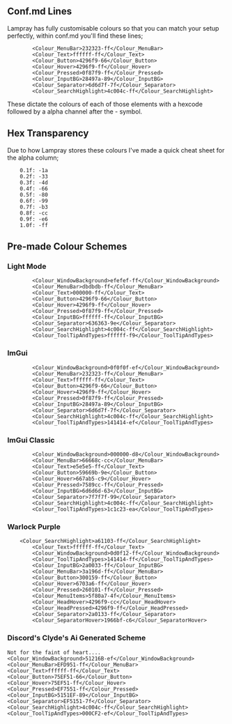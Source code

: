 ## Conf.md Lines
Lampray has fully customisable colours so that you can match your setup perfectly, within conf.md you'll find these lines;
```<Colour_WindowBackground>0f0f0f-ef</Colour_WindowBackground>
		<Colour_MenuBar>232323-ff</Colour_MenuBar>
		<Colour_Text>ffffff-ff</Colour_Text>
		<Colour_Button>4296f9-66</Colour_Button>
		<Colour_Hover>4296f9-ff</Colour_Hover>
		<Colour_Pressed>0f87f9-ff</Colour_Pressed>
		<Colour_InputBG>28497a-89</Colour_InputBG>
		<Colour_Separator>6d6d7f-7f</Colour_Separator>
		<Colour_SearchHighlight>4c004c-ff</Colour_SearchHighlight>
```
These dictate the colours of each of those elements with a hexcode followed by a alpha channel after the - symbol.  

## Hex Transparency
Due to how Lampray stores these colours I've made a quick cheat sheet for the alpha column;
```    0.0f: -00 # Fully Transparent
    0.1f: -1a
    0.2f: -33
    0.3f: -4d
    0.4f: -66
    0.5f: -80
    0.6f: -99
    0.7f: -b3
    0.8f: -cc
    0.9f: -e6
    1.0f: -ff
```



## Pre-made Colour Schemes

### Light Mode
```
		<Colour_WindowBackground>efefef-ff</Colour_WindowBackground>
		<Colour_MenuBar>dbdbdb-ff</Colour_MenuBar>
		<Colour_Text>000000-ff</Colour_Text>
		<Colour_Button>4296f9-66</Colour_Button>
		<Colour_Hover>4296f9-ff</Colour_Hover>
		<Colour_Pressed>0f87f9-ff</Colour_Pressed>
		<Colour_InputBG>ffffff-ff</Colour_InputBG>
		<Colour_Separator>636363-9e</Colour_Separator>
		<Colour_SearchHighlight>4c004c-ff</Colour_SearchHighlight>
		<Colour_ToolTipAndTypes>ffffff-f9</Colour_ToolTipAndTypes>
```
### ImGui 
```
		<Colour_WindowBackground>0f0f0f-ef</Colour_WindowBackground>
		<Colour_MenuBar>232323-ff</Colour_MenuBar>
		<Colour_Text>ffffff-ff</Colour_Text>
		<Colour_Button>4296f9-66</Colour_Button>
		<Colour_Hover>4296f9-ff</Colour_Hover>
		<Colour_Pressed>0f87f9-ff</Colour_Pressed>
		<Colour_InputBG>28497a-89</Colour_InputBG>
		<Colour_Separator>6d6d7f-7f</Colour_Separator>
		<Colour_SearchHighlight>4c004c-ff</Colour_SearchHighlight>
		<Colour_ToolTipAndTypes>141414-ef</Colour_ToolTipAndTypes>
```
### ImGui Classic
```
		<Colour_WindowBackground>000000-d8</Colour_WindowBackground>
		<Colour_MenuBar>66668c-cc</Colour_MenuBar>
		<Colour_Text>e5e5e5-ff</Colour_Text>
		<Colour_Button>59669b-9e</Colour_Button>
		<Colour_Hover>667ab5-c9</Colour_Hover>
		<Colour_Pressed>7589cc-ff</Colour_Pressed>
		<Colour_InputBG>6d6d6d-63</Colour_InputBG>
		<Colour_Separator>7f7f7f-99</Colour_Separator>
		<Colour_SearchHighlight>4c004c-ff</Colour_SearchHighlight>
		<Colour_ToolTipAndTypes>1c1c23-ea</Colour_ToolTipAndTypes>
```
### Warlock Purple
```
	<Colour_SearchHighlight>a61103-ff</Colour_SearchHighlight>
        <Colour_Text>ffffff-ff</Colour_Text>
        <Colour_WindowBackground>0d0f12-ff</Colour_WindowBackground>
        <Colour_ToolTipAndTypes>141414-ff</Colour_ToolTipAndTypes>
        <Colour_InputBG>2a0033-ff</Colour_InputBG>
        <Colour_MenuBar>3a196d-ff</Colour_MenuBar>
        <Colour_Button>300159-ff</Colour_Button>
        <Colour_Hover>6703a6-ff</Colour_Hover>
        <Colour_Pressed>260101-ff</Colour_Pressed>
        <Colour_MenuItems>5f80a7-4f</Colour_MenuItems>
        <Colour_HeadHover>4296f9-cc</Colour_HeadHover>
        <Colour_HeadPressed>4296f9-ff</Colour_HeadPressed>
        <Colour_Separator>2a0133-ff</Colour_Separator>
        <Colour_SeparatorHover>1966bf-c6</Colour_SeparatorHover>
```
### Discord's Clyde's Ai Generated Scheme
```
Not for the faint of heart....
<Colour_WindowBackground>51216B-ef</Colour_WindowBackground>
<Colour_MenuBar>EFD951-ff</Colour_MenuBar>
<Colour_Text>ffffff-ff</Colour_Text>
<Colour_Button>75EF51-66</Colour_Button>
<Colour_Hover>75EF51-ff</Colour_Hover>
<Colour_Pressed>EF7551-ff</Colour_Pressed>
<Colour_InputBG>5151EF-89</Colour_InputBG>
<Colour_Separator>EF5151-7f</Colour_Separator>
<Colour_SearchHighlight>4c004c-ff</Colour_SearchHighlight>
<Colour_ToolTipAndTypes>000CF2-ef</Colour_ToolTipAndTypes>
```